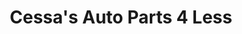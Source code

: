 ---
title: "Cessa's Auto Parts 4 Less"
url: /indianapolis/cessas-auto-parts-4-less/
shop: Autoteile
---